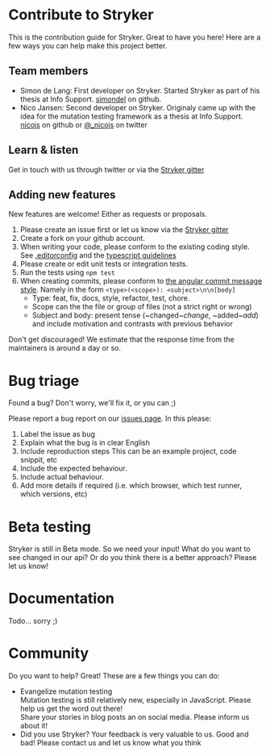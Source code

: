 # Contribute to Stryker

This is the contribution guide for Stryker. Great to have you here! Here are a few ways you can help make this project better.

## Team members

* Simon de Lang: First developer on Stryker. Started Stryker as part of his thesis at Info Support. [simondel](http://github.com/simondel) on github.
* Nico Jansen: Second developer on Stryker. Originaly came up with the idea for the mutation testing framework as a thesis at Info Support. 
[nicojs](http://github.com/nicojs) on github or [@_nicojs](https://twitter.com/_nicojs) on twitter

## Learn & listen

Get in touch with us through twitter or via the [Stryker gitter](https://gitter.im/stryker-mutator/stryker-html-reporter)

## Adding new features

New features are welcome! Either as requests or proposals. 

1. Please create an issue first or let us know via the [Stryker gitter](https://gitter.im/stryker-mutator/stryker-html-reporter)
2. Create a fork on your github account.
3. When writing your code, please conform to the existing coding style.
   See [.editorconfig](https://github.com/stryker-mutator/stryker-html-reporter/blob/master/.editorconfig) and the [typescript guidelines](https://github.com/Microsoft/TypeScript/wiki/Coding-guidelines)
4. Please create or edit unit tests or integration tests.
5. Run the tests using `npm test`
6. When creating commits, please conform to [the angular commit message style](https://docs.google.com/document/d/1rk04jEuGfk9kYzfqCuOlPTSJw3hEDZJTBN5E5f1SALo/edit).
   Namely in the form `<type>(<scope>): <subject>\n\n[body]`
   * Type: feat, fix, docs, style, refactor, test, chore.
   * Scope can the the file or group of files (not a strict right or wrong)
   * Subject and body: present tense (~changed~*change*, ~added~*add*) and include motivation and contrasts with previous behavior
  

Don't get discouraged! We estimate that the response time from the
maintainers is around a day or so. 

# Bug triage

Found a bug? Don't worry, we'll fix it, or you can ;) 

Please report a bug report on our [issues page](https://github.com/stryker-mutator/stryker-html-reporter/issues). In this please:

1. Label the issue as bug
2. Explain what the bug is in clear English
3. Include reproduction steps
   This can be an example project, code snippit, etc
4. Include the expected behaviour.
5. Include actual behaviour.
6. Add more details if required (i.e. which browser, which test runner, which versions, etc)

# Beta testing

Stryker is still in Beta mode. So we need your input! What do you want to see changed in our api?
Or do you think there is a better approach? Please let us know!

# Documentation

Todo... sorry ;)

# Community 
Do you want to help? Great! These are a few things you can do:

* Evangelize mutation testing  
  Mutation testing is still relatively new, especially in JavaScript. Please help us get the word out there!  
  Share your stories in blog posts an on social media. Please inform us about it! 
* Did you use Stryker? Your feedback is very valuable to us. Good and bad! Please contact us and let us know what you think
